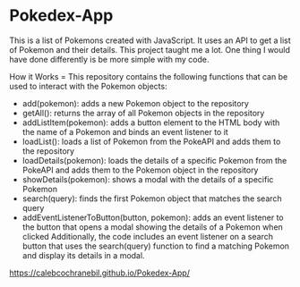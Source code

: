 
# Pokedex-App

This is a list of Pokemons created with JavaScript. It uses an API to get a list of Pokemon and their details. This project taught me a lot. One thing I would have done differently is be more simple with my code.

How it Works =
This repository contains the following functions that can be used to interact with the Pokemon objects:

-   add(pokemon): adds a new Pokemon object to the repository
-   getAll(): returns the array of all Pokemon objects in the repository
-   addListItem(pokemon): adds a button element to the HTML body with the name of a Pokemon and binds an event listener to it
-   loadList(): loads a list of Pokemon from the PokeAPI and adds them to the repository
-   loadDetails(pokemon): loads the details of a specific Pokemon from the PokeAPI and adds them to the Pokemon object in the repository
-   showDetails(pokemon): shows a modal with the details of a specific Pokemon
-   search(query): finds the first Pokemon object that matches the search query
-   addEventListenerToButton(button, pokemon): adds an event listener to the button that opens a modal showing the details of a Pokemon when clicked
Additionally, the code includes an event listener on a search button that uses the search(query) function to find a matching Pokemon and display its details in a modal.

https://calebcochranebil.github.io/Pokedex-App/


